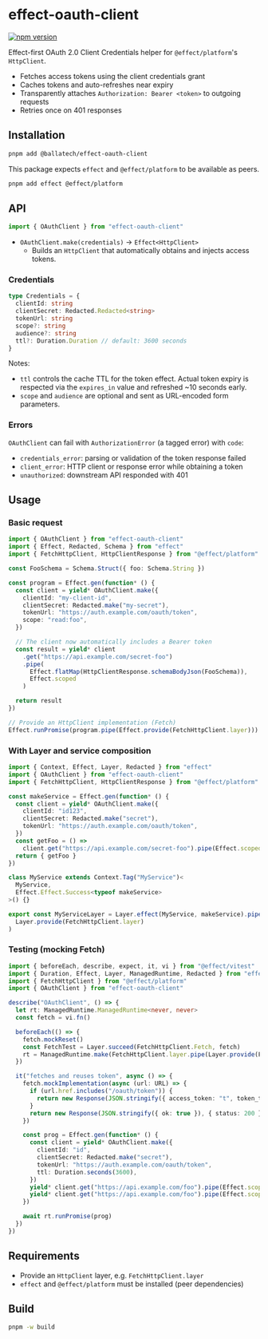 # effect-oauth-client

[![npm version](https://img.shields.io/npm/v/%40ballatech%2Feffect-oauth-client)](https://www.npmjs.com/package/@ballatech/effect-oauth-client)

Effect-first OAuth 2.0 Client Credentials helper for `@effect/platform`'s `HttpClient`.

- Fetches access tokens using the client credentials grant
- Caches tokens and auto-refreshes near expiry
- Transparently attaches `Authorization: Bearer <token>` to outgoing requests
- Retries once on 401 responses

## Installation

```bash
pnpm add @ballatech/effect-oauth-client
```

This package expects `effect` and `@effect/platform` to be available as peers.

```bash
pnpm add effect @effect/platform
```

## API

```ts
import { OAuthClient } from "effect-oauth-client"
```

- `OAuthClient.make(credentials)` → `Effect<HttpClient>`
  - Builds an `HttpClient` that automatically obtains and injects access tokens.

### Credentials

```ts
type Credentials = {
  clientId: string
  clientSecret: Redacted.Redacted<string>
  tokenUrl: string
  scope?: string
  audience?: string
  ttl?: Duration.Duration // default: 3600 seconds
}
```

Notes:

- `ttl` controls the cache TTL for the token effect. Actual token expiry is respected via the `expires_in` value and refreshed ~10 seconds early.
- `scope` and `audience` are optional and sent as URL-encoded form parameters.

### Errors

`OAuthClient` can fail with `AuthorizationError` (a tagged error) with `code`:

- `credentials_error`: parsing or validation of the token response failed
- `client_error`: HTTP client or response error while obtaining a token
- `unauthorized`: downstream API responded with 401

## Usage

### Basic request

```ts
import { OAuthClient } from "effect-oauth-client"
import { Effect, Redacted, Schema } from "effect"
import { FetchHttpClient, HttpClientResponse } from "@effect/platform"

const FooSchema = Schema.Struct({ foo: Schema.String })

const program = Effect.gen(function* () {
  const client = yield* OAuthClient.make({
    clientId: "my-client-id",
    clientSecret: Redacted.make("my-secret"),
    tokenUrl: "https://auth.example.com/oauth/token",
    scope: "read:foo",
  })

  // The client now automatically includes a Bearer token
  const result = yield* client
    .get("https://api.example.com/secret-foo")
    .pipe(
      Effect.flatMap(HttpClientResponse.schemaBodyJson(FooSchema)),
      Effect.scoped
    )

  return result
})

// Provide an HttpClient implementation (Fetch)
Effect.runPromise(program.pipe(Effect.provide(FetchHttpClient.layer)))
```

### With Layer and service composition

```ts
import { Context, Effect, Layer, Redacted } from "effect"
import { OAuthClient } from "effect-oauth-client"
import { FetchHttpClient, HttpClientResponse } from "@effect/platform"

const makeService = Effect.gen(function* () {
  const client = yield* OAuthClient.make({
    clientId: "id123",
    clientSecret: Redacted.make("secret"),
    tokenUrl: "https://auth.example.com/oauth/token",
  })
  const getFoo = () =>
    client.get("https://api.example.com/secret-foo").pipe(Effect.scoped)
  return { getFoo }
})

class MyService extends Context.Tag("MyService")<
  MyService,
  Effect.Effect.Success<typeof makeService>
>() {}

export const MyServiceLayer = Layer.effect(MyService, makeService).pipe(
  Layer.provide(FetchHttpClient.layer)
)
```

### Testing (mocking Fetch)

```ts
import { beforeEach, describe, expect, it, vi } from "@effect/vitest"
import { Duration, Effect, Layer, ManagedRuntime, Redacted } from "effect"
import { FetchHttpClient } from "@effect/platform"
import { OAuthClient } from "effect-oauth-client"

describe("OAuthClient", () => {
  let rt: ManagedRuntime.ManagedRuntime<never, never>
  const fetch = vi.fn()

  beforeEach(() => {
    fetch.mockReset()
    const FetchTest = Layer.succeed(FetchHttpClient.Fetch, fetch)
    rt = ManagedRuntime.make(FetchHttpClient.layer.pipe(Layer.provide(FetchTest)))
  })

  it("fetches and reuses token", async () => {
    fetch.mockImplementation(async (url: URL) => {
      if (url.href.includes("/oauth/token")) {
        return new Response(JSON.stringify({ access_token: "t", token_type: "Bearer", expires_in: 3600 }), { status: 200 })
      }
      return new Response(JSON.stringify({ ok: true }), { status: 200 })
    })

    const prog = Effect.gen(function* () {
      const client = yield* OAuthClient.make({
        clientId: "id",
        clientSecret: Redacted.make("secret"),
        tokenUrl: "https://auth.example.com/oauth/token",
        ttl: Duration.seconds(3600),
      })
      yield* client.get("https://api.example.com/foo").pipe(Effect.scoped)
      yield* client.get("https://api.example.com/foo").pipe(Effect.scoped)
    })

    await rt.runPromise(prog)
  })
})
```

## Requirements

- Provide an `HttpClient` layer, e.g. `FetchHttpClient.layer`
- `effect` and `@effect/platform` must be installed (peer dependencies)

## Build

```bash
pnpm -w build
```
